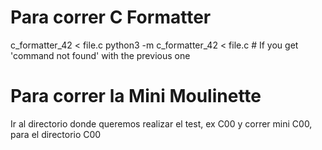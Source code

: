 # Para correr C Formatter

c_formatter_42 < file.c
python3 -m c_formatter_42 < file.c  # If you get 'command not found' with the previous one

# Para correr la Mini Moulinette

Ir al directorio donde queremos realizar el test, ex C00 y correr mini C00, para el directorio C00
